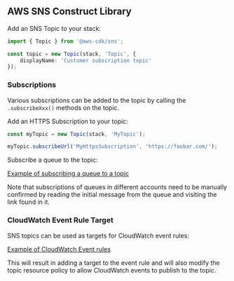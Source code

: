 ## AWS SNS Construct Library

Add an SNS Topic to your stack:

```ts
import { Topic } from '@aws-cdk/sns';

const topic = new Topic(stack, 'Topic', {
    displayName: 'Customer subscription topic'
});
```

### Subscriptions

Various subscriptions can be added to the topic by calling the `.subscribeXxx()` methods on the
topic.

Add an HTTPS Subscription to your topic:

```ts
const myTopic = new Topic(stack, 'MyTopic');

myTopic.subscribeUrl('MyHttpsSubscription', 'https://foobar.com/');
```

Subscribe a queue to the topic:

[Example of subscribing a queue to a topic](test/integ.sns-sqs.lit.ts)

Note that subscriptions of queues in different accounts need to be manually confirmed by
reading the initial message from the queue and visiting the link found in it.

### CloudWatch Event Rule Target

SNS topics can be used as targets for CloudWatch event rules:

[Example of CloudWatch Event rules](examples/sns-codecommit-event-rule-target.lit.ts)

This will result in adding a target to the event rule and will also modify
the topic resource policy to allow CloudWatch events to publish to the topic.
